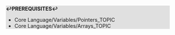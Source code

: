 <div style="margin:2em; background-color: #e0e0e0;">

<strong>↩PREREQUISITES↩</strong>

 * Core Language/Variables/Pointers_TOPIC
 * Core Language/Variables/Arrays_TOPIC

</div>

